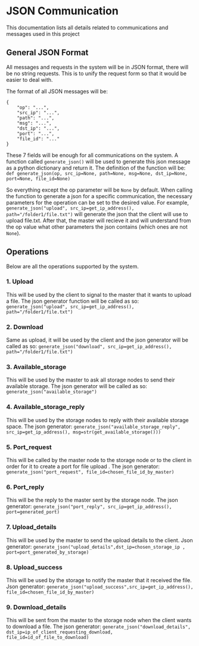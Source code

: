 # JSON Communication
This documentation lists all details related to communications and messages used in this project
## General JSON Format
All messages and requests in the system will be in JSON format, there will be no string requests. This is to unify the request form so that it would be easier to deal with.

The format of all JSON messages will be:
```
{
	"op": "...",
	"src_ip": "...",
	"path": "...",
	"msg": "...",
	"dst_ip": "...",
	"port": "...",
	"file_id": "..."
}
```
These 7 fields will be enough for all communications on the system. A function called `generate_json()` will be used to generate this json message as a python dictionary and return it. The definition of the function will be:
`def generate_json(op, src_ip=None, path=None, msg=None, dst_ip=None, port=None, file_id=None)`

So everything except the op parameter will be `None` by default. When calling the function to generate a json for a specific communication, the necessary parameters for the operation can be set to the desired value. For example, `generate_json("upload", src_ip=get_ip_address(), path="/folder1/file.txt")` will generate the json that the client will use to upload file.txt. After that, the master will recieve it and will understand from the op value what other parameters the json contains (which ones are not `None`).

## Operations
Below are all the operations supported by the system.
### 1. Upload
This will be used by the client to signal to the master that it wants to  upload a file. The json generator function will be called as so: `generate_json("upload", src_ip=get_ip_address(), path="/folder1/file.txt")`
### 2. Download
Same as upload, it will be used by the client and the json generator will be called as so: `generate_json("download", src_ip=get_ip_address(), path="/folder1/file.txt")`
### 3. Available_storage
This will be used by the master to ask all storage nodes to send their available storage. The json generator will be called as so: `generate_json("available_storage")`
### 4. Available_storage_reply
This will be used by the storage nodes to reply with their available storage space. The json generator: `generate_json("available_storage_reply", src_ip=get_ip_address(), msg=str(get_available_storage()))`
### 5. Port_request
This will be called by the master node to the storage node or to the client in order for it to create a port for file upload . The json generator: `generate_json("port_request", file_id=chosen_file_id_by_master)`
### 6. Port_reply
This will be the reply to the master sent by the storage node. The json generator: `generate_json("port_reply", src_ip=get_ip_address(), port=generated_port)`
### 7. Upload_details
This will be used by the master to send the upload details to the client. Json generator: `generate_json("upload_details",dst_ip=chosen_storage_ip , port=port_generated_by_storage)`
### 8. Upload_success
This will be used by the storage to notify the master that it received the file. Json generator: `generate_json("upload_success",src_ip=get_ip_address(), file_id=chosen_file_id_by_master)`
### 9. Download_details
This will be sent from the master to the storage node when the client wants to download a file. The json generator: `generate_json("download_details", dst_ip=ip_of_client_requesting_download, file_id=id_of_file_to_download)`
